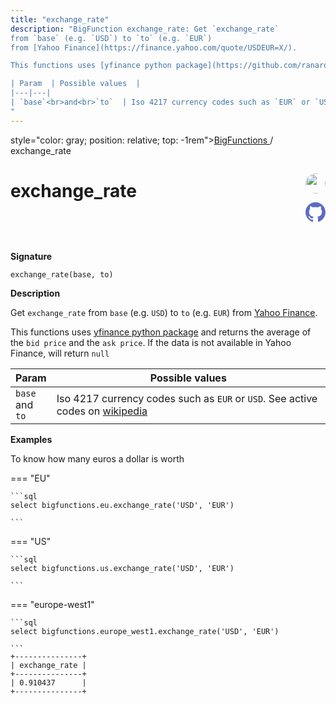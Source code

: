 ```yaml
---
title: "exchange_rate"
description: "BigFunction exchange_rate: Get `exchange_rate`
from `base` (e.g. `USD`) to `to` (e.g. `EUR`)
from [Yahoo Finance](https://finance.yahoo.com/quote/USDEUR=X/).

This functions uses [yfinance python package](https://github.com/ranaroussi/yfinance) and returns the average of the `bid price` and the `ask price`. If the data is not available in Yahoo Finance, will return `null`

| Param  | Possible values  |
|---|---|
| `base`<br>and<br>`to`  | Iso 4217 currency codes such as `EUR` or `USD`. See active codes on [wikipedia](https://en.wikipedia.org/wiki/ISO_4217#Active_codes_(List_One)) |
"
---
```


<span>style="color: gray; position: relative; top: -1rem"><a href="..">BigFunctions </a> / exchange_rate</span>

# exchange_rate


<div style="position: relative; top: -4rem; margin-bottom:  -2rem; text-align: right; z-index: 9999;">
  
  <a href="https://www.linkedin.com/in/johan-protin" title="Author: Johan PROTIN" target="_blank">
    <img src="https://avatars.githubusercontent.com/u/16030047?v=4" width="32" style=" border-radius: 50% !important">
  </a>
  
  <a href="exchange_rate.yaml" title="Edit on GitHub" target="_blank"><svg xmlns="http://www.w3.org/2000/svg" width="32" height="32" viewBox="0 0 24 24"><path fill="#5d6cc0" d="M12 0c-6.626 0-12 5.373-12 12 0 5.302 3.438 9.8 8.207 11.387.599.111.793-.261.793-.577v-2.234c-3.338.726-4.033-1.416-4.033-1.416-.546-1.387-1.333-1.756-1.333-1.756-1.089-.745.083-.729.083-.729 1.205.084 1.839 1.237 1.839 1.237 1.07 1.834 2.807 1.304 3.492.997.107-.775.418-1.305.762-1.604-2.665-.305-5.467-1.334-5.467-5.931 0-1.311.469-2.381 1.236-3.221-.124-.303-.535-1.524.117-3.176 0 0 1.008-.322 3.301 1.23.957-.266 1.983-.399 3.003-.404 1.02.005 2.047.138 3.006.404 2.291-1.552 3.297-1.23 3.297-1.23.653 1.653.242 2.874.118 3.176.77.84 1.235 1.911 1.235 3.221 0 4.609-2.807 5.624-5.479 5.921.43.372.823 1.102.823 2.222v3.293c0 .319.192.694.801.576 4.765-1.589 8.199-6.086 8.199-11.386 0-6.627-5.373-12-12-12z"/></svg></a>
</div>



**Signature** 
```
exchange_rate(base, to)
```

**Description**

Get `exchange_rate`
from `base` (e.g. `USD`) to `to` (e.g. `EUR`)
from [Yahoo Finance](https://finance.yahoo.com/quote/USDEUR=X/).

This functions uses [yfinance python package](https://github.com/ranaroussi/yfinance) and returns the average of the `bid price` and the `ask price`. If the data is not available in Yahoo Finance, will return `null`

| Param  | Possible values  |
|---|---|
| `base`<br>and<br>`to`  | Iso 4217 currency codes such as `EUR` or `USD`. See active codes on [wikipedia](https://en.wikipedia.org/wiki/ISO_4217#Active_codes_(List_One)) |






**Examples**



<span style="color: var(--md-typeset-a-color);">To know how many euros a dollar is worth</span>









=== "EU"

    ```sql
    select bigfunctions.eu.exchange_rate('USD', 'EUR')
    
    ```




=== "US"

    ```sql
    select bigfunctions.us.exchange_rate('USD', 'EUR')
    
    ```




=== "europe-west1"

    ```sql
    select bigfunctions.europe_west1.exchange_rate('USD', 'EUR')
    
    ```









<pre style="margin-top: -1rem;">
<code style="padding-top: 0px; padding-bottom: 0px;">+---------------+
| exchange_rate |
+---------------+
| 0.910437      |
+---------------+
</code>
</pre>









